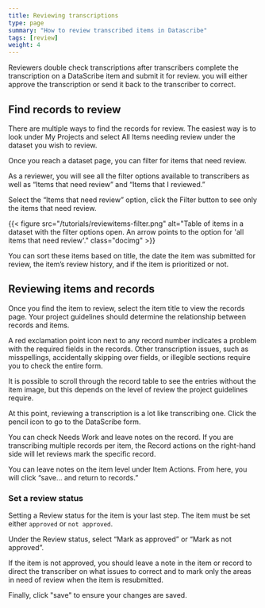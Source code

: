 ```yaml
---
title: Reviewing transcriptions
type: page
summary: "How to review transcribed items in Datascribe"
tags: [review]
weight: 4
---
```


Reviewers double check transcriptions after transcribers complete the transcription on a DataScribe item and submit it for review.  you will either approve the transcription or send it back to the transcriber to correct.

## Find records to review

There are multiple ways to find the records for review. The easiest way is to look under My Projects and select All Items needing review under the dataset you wish to review.

Once you reach a dataset page, you can filter for items that need review.  

As a reviewer, you will see all the filter options available to transcribers as well as “Items that need review” and “Items that I reviewed.”  

Select the “Items that need review” option, click the Filter button to see only the items that need review.  

{{< figure src="/tutorials/reviewitems-filter.png" alt="Table of items in a dataset with the filter options open. An arrow points to the option for 'all items that need review'." class="docimg" >}}

You can sort these items based on title, the date the item was submitted for review, the item’s review history, and if the item is prioritized or not.

## Reviewing items and records

Once you find the item to review, select the item title to view the records page. Your project guidelines should determine the relationship between records and items.

A red exclamation point icon next to any record number indicates a problem with the required fields in the records.  Other transcription issues, such as misspellings, accidentally skipping over fields, or illegible sections require you to check the entire form.

It is possible to scroll through the record table to see the entries without the item image, but this depends on the level of review the project guidelines require.

At this point, reviewing a transcription is a lot like transcribing one.  Click the pencil icon to go to the DataScribe form.

You can check Needs Work and leave notes on the record.  If you are transcribing multiple records per item, the Record actions on the right-hand side will let reviews mark the specific record.  

You can leave notes on the item level under Item Actions. From here, you will click “save… and return to records.”

### Set a review status

Setting a Review status for the item is your last step. The item must be set either `approved` or `not approved`.  

Under the Review status, select “Mark as approved” or “Mark as not approved”.

If the item is not approved, you should leave a note in the item or record to direct the transcriber on what issues to correct and to mark only the areas in need of review when the item is resubmitted.

Finally, click "save" to ensure your changes are saved.
